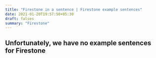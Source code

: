 ```yaml
---
title: "Firestone in a sentence | Firestone example sentences"
date: 2021-01-20T19:57:50+05:30
draft: falses
summary: "Firestone"
---
```

## Unfortunately, we have no example sentences for Firestone                 
